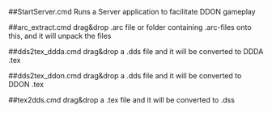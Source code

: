 ﻿##StartServer.cmd
Runs a Server application to facilitate DDON gameplay

##arc_extract.cmd
drag&drop .arc file or folder containing .arc-files onto this, and it will unpack the files

##dds2tex_ddda.cmd
drag&drop a .dds file and it will be converted to DDDA .tex

##dds2tex_ddon.cmd
drag&drop a .dds file and it will be converted to DDON .tex

##tex2dds.cmd
drag&drop a .tex file and it will be converted to .dss